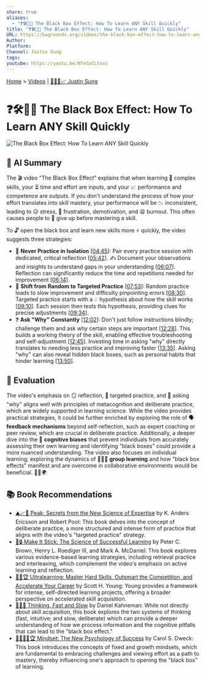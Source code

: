 ```yaml
---
share: true
aliases:
  - "❓🛠️👨‍🎓 The Black Box Effect: How To Learn ANY Skill Quickly"
title: "❓🛠️👨‍🎓 The Black Box Effect: How To Learn ANY Skill Quickly"
URL: https://bagrounds.org/videos/the-black-box-effect-how-to-learn-any-skill-quickly
Author: 
Platform: 
Channel: Justin Sung
tags: 
youtube: https://youtu.be/NfeSoCLtxxc
---
```

[Home](../index.md) > [Videos](./index.md) | [🧠👨‍🎓📈 Justin Sung](../people/justin-sung.md)  
# ❓🛠️👨‍🎓 The Black Box Effect: How To Learn ANY Skill Quickly  
![The Black Box Effect: How To Learn ANY Skill Quickly](https://youtu.be/NfeSoCLtxxc)  
  
## 🤖 AI Summary  
The 🎬 video "The Black Box Effect" explains that when learning 🧠 complex skills, your ⏳ time and effort are inputs, and your 📈 performance and competence are outputs. If you don't understand the process of how your effort translates into skill mastery, your performance will be 📉 inconsistent, leading to 😥 stress, 😤 frustration, demotivation, and 😫 burnout. This often causes people to 🛑 give up before mastering a skill.  
  
To 🔓 open the black box and learn new skills more ⚡ quickly, the video suggests three strategies:  
  
* 🚫 **Never Practice in Isolation** \[[04:45](http://www.youtube.com/watch?v=NfeSoCLtxxc&t=285)\]: Pair every practice session with dedicated, critical reflection \[[05:42](http://www.youtube.com/watch?v=NfeSoCLtxxc&t=342)\]. ✍️ Document your observations and insights to understand gaps in your understanding \[[06:07](http://www.youtube.com/watch?v=NfeSoCLtxxc&t=367)\]. Reflection can significantly reduce the time and repetitions needed for improvement \[[06:14](http://www.youtube.com/watch?v=NfeSoCLtxxc&t=374)\].  
* 🎯 **Shift from Random to Targeted Practice** \[[07:53](http://www.youtube.com/watch?v=NfeSoCLtxxc&t=473)\]: Random practice leads to slow improvement and difficulty pinpointing errors \[[08:30](http://www.youtube.com/watch?v=NfeSoCLtxxc&t=510)\]. Targeted practice starts with a 💡 hypothesis about how the skill works \[[09:10](http://www.youtube.com/watch?v=NfeSoCLtxxc&t=550)\]. Each session then tests this hypothesis, providing clues for precise adjustments \[[09:34](http://www.youtube.com/watch?v=NfeSoCLtxxc&t=574)\].  
* ❓ **Ask "Why" Constantly** \[[12:02](http://www.youtube.com/watch?v=NfeSoCLtxxc&t=722)\]: Don't just follow instructions blindly; challenge them and ask why certain steps are important \[[12:28](http://www.youtube.com/watch?v=NfeSoCLtxxc&t=748)\]. This builds a working theory of the skill, enabling effective troubleshooting and self-adjustment \[[12:45](http://www.youtube.com/watch?v=NfeSoCLtxxc&t=765)\]. Investing time in asking "why" directly translates to needing less practice and improving faster \[[13:35](http://www.youtube.com/watch?v=NfeSoCLtxxc&t=815)\]. Asking "why" can also reveal hidden black boxes, such as personal habits that hinder learning \[[13:50](http://www.youtube.com/watch?v=NfeSoCLtxxc&t=830)\].  
  
## 🤔 Evaluation  
The video's emphasis on 🪞 reflection, 🎯 targeted practice, and 🤔 asking "why" aligns well with principles of metacognition and deliberate practice, which are widely supported in learning science. While the video provides practical strategies, it could be further enriched by exploring the role of 🗣️ **feedback mechanisms** beyond self-reflection, such as expert coaching or peer review, which are crucial in deliberate practice. Additionally, a deeper dive into the 🧠 **cognitive biases** that prevent individuals from accurately assessing their own learning and identifying "black boxes" could provide a more nuanced understanding. The video also focuses on individual learning; exploring the dynamics of 🧑‍🤝‍🧑 **group learning** and how "black box effects" manifest and are overcome in collaborative environments would be beneficial. 🚀💡🌍  
  
## 📚 Book Recommendations  
* [⛰️📈🥇 Peak: Secrets from the New Science of Expertise](../books/peak.md) by K. Anders Ericsson and Robert Pool: This book delves into the concept of deliberate practice, a more structured and intense form of practice that aligns with the video's "targeted practice" strategy.  
* [🧠🔒 Make It Stick: The Science of Successful Learning](../books/make-it-stick.md) by Peter C. Brown, Henry L. Roediger III, and Mark A. McDaniel: This book explores various evidence-based learning strategies, including retrieval practice and interleaving, which complement the video's emphasis on active learning and reflection.  
* [🚀🧠🏆 Ultralearning: Master Hard Skills, Outsmart the Competition, and Accelerate Your Career](../books/ultralearning-master-hard-skills-outsmart-the-competition-and-accelerate-your-career.md) by Scott H. Young: Young provides a framework for intense, self-directed learning projects, offering a broader perspective on accelerated skill acquisition.  
* [🤔🐇🐢 Thinking, Fast and Slow](../books/thinking-fast-and-slow.md) by Daniel Kahneman: While not directly about skill acquisition, this book explores the two systems of thinking (fast, intuitive; and slow, deliberate) which can provide a deeper understanding of how we process information and the cognitive pitfalls that can lead to the "black box effect."  
* [🌱🧘🏼‍♀️🏆 Mindset: The New Psychology of Success](../books/mindset.md) by Carol S. Dweck: This book introduces the concepts of fixed and growth mindsets, which are fundamental to embracing challenges and viewing effort as a path to mastery, thereby influencing one's approach to opening the "black box" of learning.